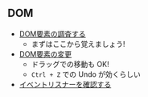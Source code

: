 ## DOM
* [DOM要素の調査する](https://developer.chrome.com/devtools/docs/dom-and-styles#inspecting-elements)
  - まずはここから覚えましょう!
* [DOM要素の変更](https://developer.chrome.com/devtools/docs/dom-and-styles#editing-dom-nodes-and-attributes)
  - ドラッグでの移動も OK!
  - `Ctrl + Z` での Undo が効くらしい
* [イベントリスナーを確認する](https://developer.chrome.com/devtools/docs/dom-and-styles#viewing-element-event-listeners)
